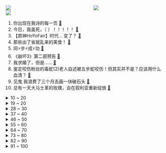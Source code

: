 <div >
	<a style="float:left;width:55%;" href = "https://github.com/anuraghazra/github-readme-stats">
	 <img src = "https://github-readme-stats.vercel.app/api?username=iuuuuuaena&theme=buefy&show_icons=true"/>
	</a>
	<a  style="float:right;width:45%" href = "https://github.com/anuraghazra/github-readme-stats">
	 <img  src="https://github-readme-stats.vercel.app/api/top-langs/?username=anuraghazra&layout=compact"/>
	</a>
	</div>

[![](https://img.shields.io/badge/jxd-@jxdgogogo.xyz-yellowgreen.svg)](https://www.jxdgogogo.xyz)<br>
1. 你出现在我诗的每一页 [:link:](//www.bilibili.com/video/BV1H84y1D7ti) <br>
2. 今日，我虽死，（                        ）！！！！！ [:link:](//www.bilibili.com/video/BV1DV411A7Ck) <br>
3. 【原神HoYoFair】时代… 变了？ [:link:](//www.bilibili.com/video/BV1Uh4y1A7Um) <br>
4. 那些出了省就乱来的美食！ [:link:](//www.bilibili.com/video/BV1d94y1p7zB) <br>
5. 同⚡步⚡成⚡功 [:link:](//www.bilibili.com/video/BV1zu411g7Xz) <br>
6. 《崩坏3》第二部预告 [:link:](//www.bilibili.com/video/BV1oy4y1F75C) <br>
7. 我求婚了，但是…… [:link:](//www.bilibili.com/video/BV1Y34y1A7R1) <br>
8. 鉴定咬伤粉丝的毒蛇(2)老人自述被五步蛇咬伤！但其实并不是？应该用什么血清？ [:link:](//www.bilibili.com/video/BV1fh4y1h7z3) <br>
9. 见鬼 我浪费了三个月去画一块破石头 [:link:](//www.bilibili.com/video/BV1rz4y1V7D3) <br>
10. 总有一天大马士革的玫瑰，会在叙利亚重新绽放 [:link:](//www.bilibili.com/video/BV1jk4y1c7GZ) <br>
<details>
<summary>10 ~ 20</summary>

11. “小塔乔”的资产有多少？【奇葩小国49】 [:link:](//www.bilibili.com/video/BV1Wz4y1L7zE) <br>
12. 我大概一辈子不会忘记这部动画了......【泛式】 [:link:](//www.bilibili.com/video/BV1C94y1p7yk) <br>
13. 以假乱真的“假包菜” 你见过吗？ [:link:](//www.bilibili.com/video/BV1Qu4y1z7WB) <br>
14. 面对英国队的惊艳表现，中国队三朵金花上演无敌风火轮，强势摘金 [:link:](//www.bilibili.com/video/BV1TV411A7LC) <br>
15. 仅此一枚的胜机【水无月菌】 [:link:](//www.bilibili.com/video/BV1e8411y7ps) <br>
16. 从零开始当校长！！！！ [:link:](//www.bilibili.com/video/BV1Mj41187zV) <br>
17. 就算步子乱了又如何，接着跳下去就好了，高分经典《闻香识女人》 [:link:](//www.bilibili.com/video/BV1rH4y1m7bC) <br>
18. 如果没了中秋甚至春节 我们会变成什么样呢？ [:link:](//www.bilibili.com/video/BV1xN411H73u) <br>
19. 数数我们床一共有几根脚趾头？ [:link:](//www.bilibili.com/video/BV1zm4y157Z5) <br>
</details>
<details>
<summary>19 ~ 20</summary>

20. 【原神HoYoFair】 浮生若有归 [:link:](//www.bilibili.com/video/BV1EK4y1F7fE) <br>
21. 我写了一首歌，送给所有女生的《初潮》 [:link:](//www.bilibili.com/video/BV17p4y1P7G5) <br>
22. 男人才懂本视频的含金量 [:link:](//www.bilibili.com/video/BV1J94y1a7NA) <br>
23. 来个解压的~ [:link:](//www.bilibili.com/video/BV1aj411k7WJ) <br>
24. 【摩斯神探】超燃打斗，影史最励志的拳击片之一，拳王《奎迪》的诞生 [:link:](//www.bilibili.com/video/BV1BH4y1S7rK) <br>
25. 挑战！给130位师生做一顿饭！今天这条视频可是你和我一起完成的哦~ [:link:](//www.bilibili.com/video/BV1kp4y1w7gY) <br>
26. 普通出身，如何最大限度“利用”大学？【学生请一定看完！】 [:link:](//www.bilibili.com/video/BV1XH4y1S7vn) <br>
27. 真精彩。 [:link:](//www.bilibili.com/video/BV18H4y1m7Q6) <br>
28. 江西|国风仙境 [:link:](//www.bilibili.com/video/BV1oy4y1F7KD) <br>
</details>
<details>
<summary>28 ~ 30</summary>

29. 原来这世界上真的有侠客！ [:link:](//www.bilibili.com/video/BV1qj411k7PT) <br>
30. 所以现在找女朋友要挨刀是吗 [:link:](//www.bilibili.com/video/BV1gh4y1Y7sK) <br>
31. 我的发，他们也曾叫我King！ [:link:](//www.bilibili.com/video/BV1X94y1p7bo) <br>
32. 审视自己。 [:link:](//www.bilibili.com/video/BV1gw411v74Q) <br>
33. 【亚运会】吴艳妮招牌动作的秘密 [:link:](//www.bilibili.com/video/BV1Zw411e7M2) <br>
34. 真实故事改编，听我的别来挑战自己，泪点低的千万不要看 [:link:](//www.bilibili.com/video/BV1qw41127xG) <br>
35. 淋完这场雨，我就要忘记你咯！ [:link:](//www.bilibili.com/video/BV1sh4y1a7Gj) <br>
36. 万字详拆芯片：人类算力被锁死了吗？ [:link:](//www.bilibili.com/video/BV1Ap4y1w7a9) <br>
37. 短短500抽，主播送出上千块钱还感觉像在做梦！ [:link:](//www.bilibili.com/video/BV1jP411b7p6) <br>
</details>
<details>
<summary>37 ~ 40</summary>

38. 教00后90后生活之各类鞋子怎么刷！ [:link:](//www.bilibili.com/video/BV1Gp4y1w7dE) <br>
39. 用一种很新的方式打开愚人众 [:link:](//www.bilibili.com/video/BV1ez4y1V7xY) <br>
40. 84个国家收视冠军！海贼王漫改值得一看吗？《海贼王》P1 [:link:](//www.bilibili.com/video/BV1Pm4y1L72t) <br>
41. 这款游戏出现在21世纪还是太.... [:link:](//www.bilibili.com/video/BV1p34y1A7hV) <br>
42. 画画如此的简单，你还学不会？ [:link:](//www.bilibili.com/video/BV1PP41187KW) <br>
43. 谁说我们玩帅的不带武警？ [:link:](//www.bilibili.com/video/BV1Tj411C7Xf) <br>
44. 最强旅行防盗指南来了！让小偷无处下手！ [:link:](//www.bilibili.com/video/BV1dV411A79E) <br>
45. 【动捕演员的日常】我是一个有坚持的乙方！甲方说改咱就改 [:link:](//www.bilibili.com/video/BV1N34y1A7So) <br>
46. 这期视频我拍了整整七年…. [:link:](//www.bilibili.com/video/BV1294y1p7HV) <br>
</details>
<details>
<summary>46 ~ 50</summary>

47. 我在云南深山采了2筐蘑菇，一筐有毒，另一筐也有毒… [:link:](//www.bilibili.com/video/BV1GF411m7nt) <br>
48. 当你在"社恐之国"芬兰搬进了一个芬兰人社区...... [:link:](//www.bilibili.com/video/BV1ej411k7Pv) <br>
49. 逐帧拆解【间谍过家家】约尔VS黄昏，间谍过家家超燃格斗解析 [:link:](//www.bilibili.com/video/BV1bp4y1w7DA) <br>
50. 卫临：从来不打低端局，杀人只用半步棋【用卫临视角打开甄嬛传】 [:link:](//www.bilibili.com/video/BV1XH4y1S7ek) <br>
51. HoYoFair2023原神同人特别节目「超骇之旅：数据之渊」 [:link:](//www.bilibili.com/video/BV1cm4y1L7Nk) <br>
52. 17年前仅20MB容量的国产悬疑游戏竟领先国外！ [:link:](//www.bilibili.com/video/BV1dP411b7Lm) <br>
53. 我无法理解的是，这个小白猫是怎么跑到那么高的位置的 [:link:](//www.bilibili.com/video/BV1Yz4y1V76J) <br>
54. 80斤萝卜能做出多少萝卜干？帅小伙来试试！ [:link:](//www.bilibili.com/video/BV1Uu4y1z7Pj) <br>
55. 骑行阿富汗，塔利班士兵手持火箭筒欢送，狂奔120公里夜入喀布尔 [:link:](//www.bilibili.com/video/BV1Su4y1z7AM) <br>
</details>
<details>
<summary>55 ~ 60</summary>

56. 穷组100欧，富组5000欧！把同事送去土耳其，拍摄挑战难度再升级！ [:link:](//www.bilibili.com/video/BV1994y1p768) <br>
57. Queencard，但是渐变色！ [:link:](//www.bilibili.com/video/BV1y8411y7P9) <br>
58. 我帮全村老人拍好了遗照（后续） [:link:](//www.bilibili.com/video/BV1x94y1p7sR) <br>
59. 【轰】我在娱乐圈拉洗拉料！ [:link:](//www.bilibili.com/video/BV1nk4y1c7Ku) <br>
60. 他大概也在怀念吧 [:link:](//www.bilibili.com/video/BV1gp4y1w7YT) <br>
61. 近年来最好的韩国电影《燃烧》：年轻人为何愤怒？ [:link:](//www.bilibili.com/video/BV1d94y1p7dn) <br>
62. 当妈妈进二次元儿子房间（五）： [:link:](//www.bilibili.com/video/BV1mH4y1m743) <br>
63. 无敌的我，又双叒回来了！ [:link:](//www.bilibili.com/video/BV1Gj41187gr) <br>
64. “以前的花絮是真花絮，现在的花絮都开始演了” [:link:](//www.bilibili.com/video/BV1v94y1p7zb) <br>
</details>
<details>
<summary>64 ~ 70</summary>

65. 中东混血留学生成功驯服凶猛眼镜蛇的珍贵视频 [:link:](//www.bilibili.com/video/BV1rm4y1N76c) <br>
66. 过年过节回村说的话，后劲真大 [:link:](//www.bilibili.com/video/BV1ZV411A7Us) <br>
67. 上厕所被白猫砸进了医院，大家以我为戒 [:link:](//www.bilibili.com/video/BV1E94y1a7NQ) <br>
68. 设定上我是个经常需要戴帽子的角色 [:link:](//www.bilibili.com/video/BV1Ly4y1F7P9) <br>
69. 【你以为的俯冲攻击 VS 现实中的俯冲攻击】 战斗机正确的俯冲攻击是什么样的？ [:link:](//www.bilibili.com/video/BV1Gj411C7RN) <br>
70. 火了300多年的玩意儿，吃起来居然这么上头？！ [:link:](//www.bilibili.com/video/BV1YN411H7zF) <br>
71. 十块钱一晚的豪华单间 [:link:](//www.bilibili.com/video/BV1ku4y1z73c) <br>
72. 米哈游：就你小子一天天这么二创是吧？？ [:link:](//www.bilibili.com/video/BV1G8411v7U4) <br>
73. 【人心散了，队伍不好带了】漠叔被人约到村口单挑 [:link:](//www.bilibili.com/video/BV1FH4y1D7bK) <br>
</details>
<details>
<summary>73 ~ 80</summary>

74. 100斤榴莲做的榴莲万层，怎么好像不太受欢迎 [:link:](//www.bilibili.com/video/BV1rp4y1w7y6) <br>
75. 穿越成了千金大小姐，可女主带着重生的记忆和我杠上了【女主你别靠近】 [:link:](//www.bilibili.com/video/BV1vh4y1a7C5) <br>
76. 【乐队的夏天3】瓦依那X任素汐《大梦》直击心灵的歌声 谁能忍住不落泪？ [:link:](//www.bilibili.com/video/BV1Lj411C7Z7) <br>
77. 慎入！高速摄影机拍挤痘痘，酸爽溢出屏幕！ [:link:](//www.bilibili.com/video/BV16N411H7tZ) <br>
78. “释小龙”大战师尊 [:link:](//www.bilibili.com/video/BV1i84y1S7g1) <br>
79. 三月七同行，揭晓开服伏笔？符玄与古文，星空的诗意！ [:link:](//www.bilibili.com/video/BV1uh4y1Y7GQ) <br>
80. 《未定事件簿》「最后的龙息」活动PV：宿命异途，墟境哀歌 [:link:](//www.bilibili.com/video/BV1du4y1z7Sr) <br>
81. 伍佰郑州演唱会话筒不拿了，吉他也不背了，风扇一开他开始指挥了！ [:link:](//www.bilibili.com/video/BV1r94y1p7Qf) <br>
82. 《鹊刀门传奇》大结局来了！酣畅淋漓，令人回味无穷！ [:link:](//www.bilibili.com/video/BV1Mw411m7YE) <br>
</details>
<details>
<summary>82 ~ 90</summary>

83. 影视飓风的iPhone评测是这样拍的。。。 [:link:](//www.bilibili.com/video/BV1Fw411v7q7) <br>
84. 3秒学会绑钩/ [:link:](//www.bilibili.com/video/BV1gV411A7sy) <br>
85. 39首连跳！十分钟带你看完十年舞蹈区~刻进DNA的经典你看过几首？ [:link:](//www.bilibili.com/video/BV1s8411v7i6) <br>
86. 游戏史上最伟大的救赎！7年免费更新彻底逆转口碑！ [:link:](//www.bilibili.com/video/BV1pF411S74t) <br>
87. 挑战北京铁板烧自助餐的师傅，又成功干趴一个 [:link:](//www.bilibili.com/video/BV12N411J7Ud) <br>
88. 这谁看了不迷糊？？？？ [:link:](//www.bilibili.com/video/BV18m4y157Fb) <br>
89. 【符玄】⚡你能忍受坏蛋的洗脑么⚡ˉ﹃ˉ⚡ [:link:](//www.bilibili.com/video/BV1oF411U72n) <br>
90. “基本不等式”学懵了？保姆级教程在此！ [:link:](//www.bilibili.com/video/BV1Qp4y1w7Fw) <br>
91. 【肖秀荣亲自答疑】应对大纲变动，这些题不用做了！ [:link:](//www.bilibili.com/video/BV1Ew411v7XQ) <br>
</details>
<details>
<summary>91 ~ 100</summary>

92. 技术在灵魂面前必输。 [:link:](//www.bilibili.com/video/BV1xN411H7B4) <br>
93. 猫好，猫出去上班 [:link:](//www.bilibili.com/video/BV14y4y1F7iC) <br>
94. “百变老樱”申请出战！ [:link:](//www.bilibili.com/video/BV1cu4y1675R) <br>
95. 人人都说三玖是自己的，可谁不希望风太郎选择的是三玖呢！三玖丨五等分的新娘丨补番推荐 [:link:](//www.bilibili.com/video/BV1B94y1p76W) <br>
96. 我，结婚啦！ [:link:](//www.bilibili.com/video/BV19V411A7kx) <br>
97. 【断网补全计划16】狗提线原理，花西币，接受礼物不等于我同意，他们都叫我king，魔法对轰，小孩哥，刘德华为什么很少演反派，金色维也纳大厅，百闺去世，高蔡生 [:link:](//www.bilibili.com/video/BV1km4y1579y) <br>
98. 医生：交给我，我保证让她活下来！ [:link:](//www.bilibili.com/video/BV1F34y1N7GN) <br>
99. 叙利亚飞杭州，叙利亚总统访华，避开所有不安全国家，中间不经停 [:link:](//www.bilibili.com/video/BV1Rj411b7nu) <br>
100. 杭州亚运会数字烟花  . [:link:](//www.bilibili.com/video/BV1gF411m7yh) <br>
</details>
